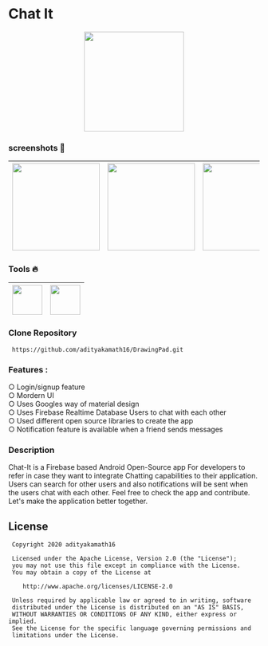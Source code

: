# Chat It
<p align="center">
<img  height="200" src="https://firebasestorage.googleapis.com/v0/b/github--images.appspot.com/o/ChatIt%2Fchatitlogo.png?alt=media&token=29d30346-147b-4172-808a-dee9fac69276"></img>
</p>

### screenshots :rocket:
|<img src="https://firebasestorage.googleapis.com/v0/b/github--images.appspot.com/o/ChatIt%2FchatUI.jpg?alt=media&token=0bea91db-acae-4493-bad9-69ed95231d48" width=175> | <img src="https://firebasestorage.googleapis.com/v0/b/github--images.appspot.com/o/ChatIt%2FKeep%20track%20of%20your%20Chats.jpg?alt=media&token=b69a8d75-36f1-4607-9237-d8579cae822b" width=175>|  <img src="https://firebasestorage.googleapis.com/v0/b/github--images.appspot.com/o/ChatIt%2Fsearch.jpg?alt=media&token=9cbab7ec-709d-4e99-b3f6-412b11243a98" width=175> |<img src="https://firebasestorage.googleapis.com/v0/b/github--images.appspot.com/o/ChatIt%2Fmaterial%20design.jpg?alt=media&token=4e5583fb-5720-466f-8897-7efa8900f48b" width=175> | <img src="https://firebasestorage.googleapis.com/v0/b/github--images.appspot.com/o/ChatIt%2Fgoogle%20material%20design.jpg?alt=media&token=a64e3f5c-81a5-40c2-adaa-ee68f09d04b7" width=175>|  <img src="https://firebasestorage.googleapis.com/v0/b/github--images.appspot.com/o/ChatIt%2FBOTTOM%20NAVIGATION.jpg?alt=media&token=66822a1a-f569-4e8a-89eb-f2b894a2dc20" width=175>|
|:---:|:---:|:---:|:---:|:---:|:---:|

### Tools :fire:
|<img src="https://firebasestorage.googleapis.com/v0/b/github--images.appspot.com/o/Github%20images%2F1200px-Android_Studio_icon.svg.png?alt=media&token=c696a2c6-181d-4ef2-b235-a200306833ca" width=60> | <img src="https://firebasestorage.googleapis.com/v0/b/github--images.appspot.com/o/Github%20images%2Ffirebase.png?alt=media&token=b31bf89b-27a9-4192-9c7f-ae8eedb56554 " width=60> | 
|:---:|:---:|

 ### Clone Repository
 ```
  https://github.com/adityakamath16/DrawingPad.git
 ```

<p><h3>Features : </h3></p>
○ Login/signup feature<br>
○ Mordern UI<br>
○ Uses Googles way of material design<br>
○ Uses Firebase Realtime Database Users to chat with each other<br>
○ Used different open source libraries to create the app<br>
○ Notification feature is available when a friend sends messages<br>


### Description
<p>Chat-It is a Firebase based Android Open-Source app For developers to refer in case they want to integrate Chatting capabilities to their application. Users can search for other users and also notifications will be sent when the users chat with each other. Feel free to check the app and contribute. Let's make the application better together.</p>

License
 -------
 
     Copyright 2020 adityakamath16
 
     Licensed under the Apache License, Version 2.0 (the "License");
     you may not use this file except in compliance with the License.
     You may obtain a copy of the License at
 
        http://www.apache.org/licenses/LICENSE-2.0
 
     Unless required by applicable law or agreed to in writing, software
     distributed under the License is distributed on an "AS IS" BASIS,
     WITHOUT WARRANTIES OR CONDITIONS OF ANY KIND, either express or implied.
     See the License for the specific language governing permissions and
     limitations under the License.
